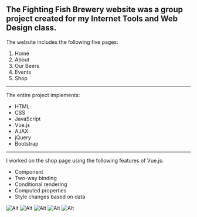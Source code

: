The Fighting Fish Brewery website was a group project created for my Internet Tools and Web Design class.
------

The website includes the following five pages:
1. Home
1. About
1. Our Beers
1. Events
1. Shop
--------

The entire project implements:
* HTML
* CSS 
* JavaScript
* Vue.js
* AJAX
* jQuery
* Bootstrap
--------

I worked on the shop page using the following features of Vue.js:
* Component
* Two-way binding
* Conditional rendering
* Computed properties
* Style changes based on data

![Alt](WebProject/picture/shopFrame1.png "Shop Page Frame")
![Alt](WebProject/picture/shopFrame2.png "Shop Page Frame")
![Alt](WebProject/picture/shopFrame3.png "Shop Page Frame")
![Alt](WebProject/picture/shopFrame4.png "Shop Page Frame")
![Alt](WebProject/picture/shopFrame5.png "Shop Page Frame")
